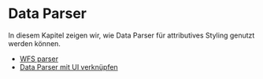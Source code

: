 # Data Parser

In diesem Kapitel zeigen wir, wie Data Parser für attributives Styling genutzt werden können.

- [WFS parser](parse-wfs.md)
- [Data Parser mit UI verknüpfen](parser-to-ui.md)
